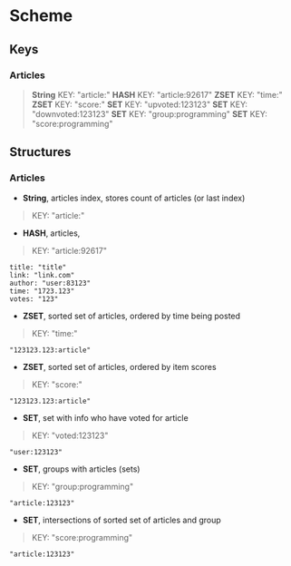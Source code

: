 # Scheme

## Keys

### Articles
> **String** KEY: "article:"
> **HASH**   KEY: "article:92617"
> **ZSET**   KEY: "time:"
> **ZSET**   KEY: "score:"
> **SET**    KEY: "upvoted:123123"
> **SET**    KEY: "downvoted:123123"
> **SET**    KEY: "group:programming"
> **SET**    KEY: "score:programming"

## Structures

### Articles
- **String**, articles index, stores count of articles (or last index) 
> KEY: "article:"

- **HASH**, articles, 
> KEY: "article:92617"
  ```
  title: "title"
  link: "link.com"
  author: "user:83123"
  time: "1723.123"
  votes: "123"
  ```

- **ZSET**, sorted set of articles, ordered by time being posted 
> KEY: "time:"
  ```
  "123123.123:article"
  ```

- **ZSET**, sorted set of articles, ordered by item scores 
> KEY: "score:"
  ```
  "123123.123:article"
  ```

- **SET**, set with info who have voted for article 
> KEY: "voted:123123"
  ```
  "user:123123"
  ```

- **SET**, groups with articles (sets) 
> KEY: "group:programming"
  ```
  "article:123123"
  ```

- **SET**, intersections of sorted set of articles and group 
> KEY: "score:programming"
  ```
  "article:123123"
  ```


